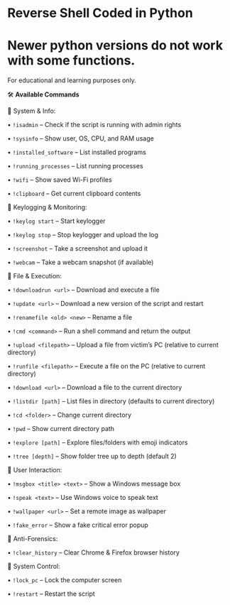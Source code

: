# Reverse Shell Coded in Python
# Newer python versions do not work with some functions.

For educational and learning purposes only.

🛠️ **Available Commands**

🔑 System & Info:

  • `!isadmin` – Check if the script is running with admin rights
  
  • `!sysinfo` – Show user, OS, CPU, and RAM usage
  
  • `!installed_software` – List installed programs
  
  • `!running_processes` – List running processes
  
  • `!wifi` – Show saved Wi-Fi profiles
  
  • `!clipboard` – Get current clipboard contents
  

🎯 Keylogging & Monitoring:

  • `!keylog start` – Start keylogger
  
  • `!keylog stop` – Stop keylogger and upload the log
  
  • `!screenshot` – Take a screenshot and upload it
  
  • `!webcam` – Take a webcam snapshot (if available)
  

🧩 File & Execution:

  • `!downloadrun <url>` – Download and execute a file
  
  • `!update <url>` – Download a new version of the script and restart
  
  • `!renamefile <old> <new>` – Rename a file
  
  • `!cmd <command>` – Run a shell command and return the output
  
  • `!upload <filepath>` – Upload a file from victim’s PC (relative to current directory)
  
  • `!runfile <filepath>` – Execute a file on the PC (relative to current directory)
  
  • `!download <url>` – Download a file to the current directory
  
  • `!listdir [path]` – List files in directory (defaults to current directory)
  
  • `!cd <folder>` – Change current directory
  
  • `!pwd` – Show current directory path
  
  • `!explore [path]` – Explore files/folders with emoji indicators
  
  • `!tree [depth]` – Show folder tree up to depth (default 2)
  

💬 User Interaction:

  • `!msgbox <title> <text>` – Show a Windows message box
  
  • `!speak <text>` – Use Windows voice to speak text
  
  • `!wallpaper <url>` – Set a remote image as wallpaper
  
  • `!fake_error` – Show a fake critical error popup
  

🧹 Anti-Forensics:

  • `!clear_history` – Clear Chrome & Firefox browser history
  

🔁 System Control:

  • `!lock_pc` – Lock the computer screen
  
  • `!restart` – Restart the script
  

